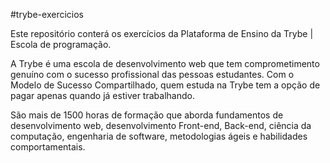 #trybe-exercicios

Este repositório conterá os exercícios da Plataforma de Ensino da Trybe | Escola de programação.

A Trybe é uma escola de desenvolvimento web que tem comprometimento genuíno com o sucesso profissional das pessoas estudantes. Com o Modelo de Sucesso Compartilhado, quem estuda na Trybe tem a opção de pagar apenas quando já estiver trabalhando.

São mais de 1500 horas de formação que aborda fundamentos de desenvolvimento web, desenvolvimento Front-end, Back-end, ciência da computação, engenharia de software, metodologias ágeis e habilidades comportamentais.